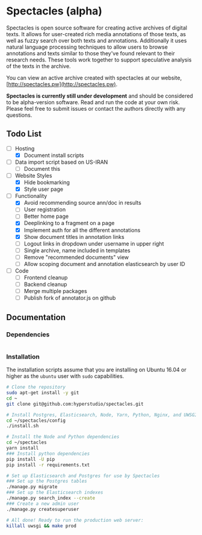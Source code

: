 # Spectacles (alpha)

Spectacles is open source software for creating active archives of digital
texts. It allows for user-created rich media annotations of those texts, as
well as fuzzy search over both texts and annotations. Additionally it uses
natural language processing techniques to allow users to browse annotations and
texts similar to those they've found relevant to their research needs. These
tools work together to support speculative analysis of the texts in the
archive.

You can view an active archive created with spectacles at our website,
[http://spectacles.pw](http://spectacles.pw).

**Spectacles is currently still under development** and should be considered to
be alpha-version software. Read and run the code at your own risk. Please feel
free to submit issues or contact the authors directly with any questions.

## Todo List
- [ ] Hosting
  - [x] Document install scripts
- [ ] Data import script based on US-IRAN
  - [ ] Document this
- [ ] Website Styles
  - [X] Hide bookmarking
  - [X] Style user page
- [ ] Functionality
  - [X] Avoid recommending source ann/doc in results
  - [ ] User registration
  - [ ] Better home page
  - [X] Deeplinking to a fragment on a page
  - [X] Implement auth for all the different annotations
  - [X] Show document titles in annotation links
  - [ ] Logout links in dropdown under username in upper right
  - [ ] Single archive, name included in templates
  - [ ] Remove "recommended documents" view
  - [ ] Allow scoping document and annotation elasticsearch by user ID
- [ ] Code
  - [ ] Frontend cleanup
  - [ ] Backend cleanup
  - [ ] Merge multiple packages
  - [ ] Publish fork of annotator.js on github

## Documentation

### Dependencies
```bash
```

### Installation
The installation scripts assume that you are installing on Ubuntu 16.04 or higher as the `ubuntu` user with `sudo` capabilities.

```bash
# Clone the repository
sudo apt-get install -y git
cd ~
git clone git@github.com:hyperstudio/spectacles.git

# Install Postgres, Elasticsearch, Node, Yarn, Python, Nginx, and UWSGI
cd ~/spectacles/config
./install.sh

# Install the Node and Python dependencies
cd ~/spectacles
yarn install
### Install python dependencies
pip install -U pip
pip install -r requirements.txt

# Set up Elasticsearch and Postgres for use by Spectacles
### Set up the Postgres tables
./manage.py migrate
### Set up the Elasticsearch indexes
./manage.py search_index --create
### Create a new admin user
./manage.py createsuperuser

# All done! Ready to run the production web server:
killall uwsgi && make prod
```
